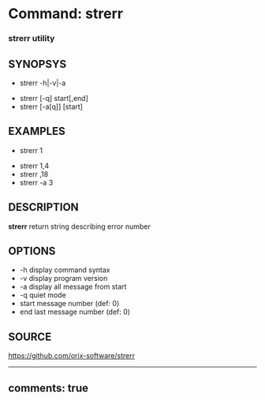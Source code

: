 # Command: strerr

### strerr utility

## SYNOPSYS
+ strerr -h|-v|-a
* strerr [-q] start[,end]
* strerr [-a[q]] [start]

## EXAMPLES
+ strerr 1
* strerr 1,4
* strerr ,18
* strerr -a 3

## DESCRIPTION
**strerr** return string describing error number

## OPTIONS
*  -h
   display command syntax
*  -v
   display program version
*  -a
   display all message from start
*  -q
   quiet mode
* start
   message number (def: 0)
* end
   last message number (def: 0)

## SOURCE
https://github.com/orix-software/strerr

---
comments: true
---
